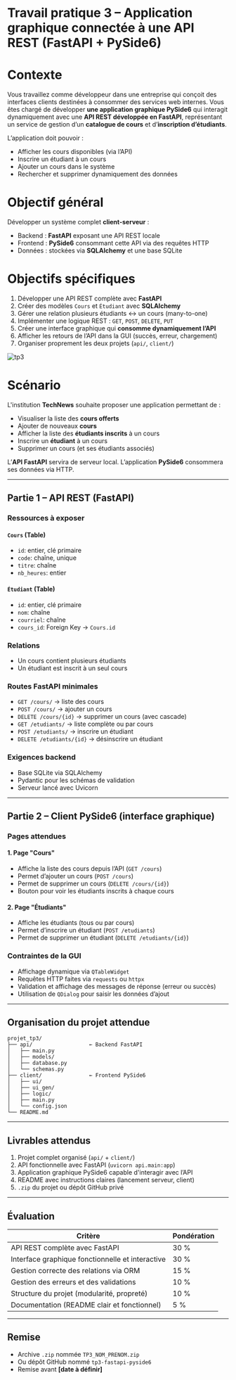 <h1 id="tp3-enonce">Travail pratique 3 – Application graphique connectée à une API REST (FastAPI + PySide6)</h1>

# Contexte

Vous travaillez comme développeur dans une entreprise qui conçoit des interfaces clients destinées à consommer des services web internes. Vous êtes chargé de développer **une application graphique PySide6** qui interagit dynamiquement avec une **API REST développée en FastAPI**, représentant un service de gestion d’un **catalogue de cours** et d’**inscription d’étudiants**.

L’application doit pouvoir :

* Afficher les cours disponibles (via l’API)
* Inscrire un étudiant à un cours
* Ajouter un cours dans le système
* Rechercher et supprimer dynamiquement des données


# Objectif général

Développer un système complet **client-serveur** :

* Backend : **FastAPI** exposant une API REST locale
* Frontend : **PySide6** consommant cette API via des requêtes HTTP
* Données : stockées via **SQLAlchemy** et une base SQLite



# Objectifs spécifiques

1. Développer une API REST complète avec **FastAPI**
2. Créer des modèles `Cours` et `Étudiant` avec **SQLAlchemy**
3. Gérer une relation plusieurs étudiants ↔ un cours (many-to-one)
4. Implémenter une logique REST : `GET`, `POST`, `DELETE`, `PUT`
5. Créer une interface graphique qui **consomme dynamiquement l’API**
6. Afficher les retours de l’API dans la GUI (succès, erreur, chargement)
7. Organiser proprement les deux projets (`api/`, `client/`)

![tp3](https://github.com/user-attachments/assets/24feba3d-c069-4f2c-99e4-ab38d92c1b74)


# Scénario

L'institution **TechNews** souhaite proposer une application permettant de :

* Visualiser la liste des **cours offerts**
* Ajouter de nouveaux **cours**
* Afficher la liste des **étudiants inscrits** à un cours
* Inscrire un **étudiant** à un cours
* Supprimer un cours (et ses étudiants associés)

L’**API FastAPI** servira de serveur local. L’application **PySide6** consommera ses données via HTTP.

---

## Partie 1 – API REST (FastAPI)

### Ressources à exposer

#### `Cours` (Table)

* `id`: entier, clé primaire
* `code`: chaîne, unique
* `titre`: chaîne
* `nb_heures`: entier

#### `Étudiant` (Table)

* `id`: entier, clé primaire
* `nom`: chaîne
* `courriel`: chaîne
* `cours_id`: Foreign Key → `Cours.id`

### Relations

* Un cours contient plusieurs étudiants
* Un étudiant est inscrit à un seul cours

### Routes FastAPI minimales

* `GET /cours/` → liste des cours
* `POST /cours/` → ajouter un cours
* `DELETE /cours/{id}` → supprimer un cours (avec cascade)
* `GET /etudiants/` → liste complète ou par cours
* `POST /etudiants/` → inscrire un étudiant
* `DELETE /etudiants/{id}` → désinscrire un étudiant

### Exigences backend

* Base SQLite via SQLAlchemy
* Pydantic pour les schémas de validation
* Serveur lancé avec Uvicorn

---

## Partie 2 – Client PySide6 (interface graphique)

### Pages attendues

#### 1. Page "Cours"

* Affiche la liste des cours depuis l’API (`GET /cours`)
* Permet d’ajouter un cours (`POST /cours`)
* Permet de supprimer un cours (`DELETE /cours/{id}`)
* Bouton pour voir les étudiants inscrits à chaque cours

#### 2. Page "Étudiants"

* Affiche les étudiants (tous ou par cours)
* Permet d’inscrire un étudiant (`POST /etudiants`)
* Permet de supprimer un étudiant (`DELETE /etudiants/{id}`)

### Contraintes de la GUI

* Affichage dynamique via `QTableWidget`
* Requêtes HTTP faites via `requests` ou `httpx`
* Validation et affichage des messages de réponse (erreur ou succès)
* Utilisation de `QDialog` pour saisir les données d’ajout

---

## Organisation du projet attendue

```
projet_tp3/
├── api/                  ← Backend FastAPI
│   ├── main.py
│   ├── models/
│   ├── database.py
│   └── schemas.py
├── client/               ← Frontend PySide6
│   ├── ui/
│   ├── ui_gen/
│   ├── logic/
│   ├── main.py
│   └── config.json
└── README.md
```

---

## Livrables attendus

1. Projet complet organisé (`api/` + `client/`)
2. API fonctionnelle avec FastAPI (`uvicorn api.main:app`)
3. Application graphique PySide6 capable d'interagir avec l’API
4. README avec instructions claires (lancement serveur, client)
5. `.zip` du projet ou dépôt GitHub privé

---

## Évaluation

| Critère                                          | Pondération |
| ------------------------------------------------ | ----------- |
| API REST complète avec FastAPI                   | 30 %        |
| Interface graphique fonctionnelle et interactive | 30 %        |
| Gestion correcte des relations via ORM           | 15 %        |
| Gestion des erreurs et des validations           | 10 %        |
| Structure du projet (modularité, propreté)       | 10 %        |
| Documentation (README clair et fonctionnel)      | 5 %         |

---

## Remise

* Archive `.zip` nommée `TP3_NOM_PRENOM.zip`
* Ou dépôt GitHub nommé `tp3-fastapi-pyside6`
* Remise avant **\[date à définir]**



